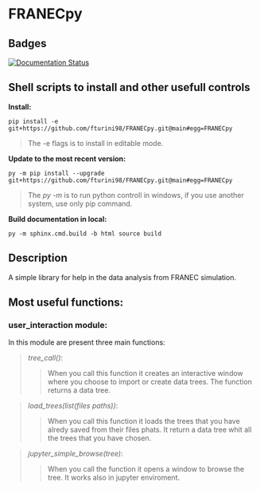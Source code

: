 # FRANECpy

## Badges
[![Documentation Status](https://readthedocs.org/projects/franecpy/badge/?version=latest)](https://franecpy.readthedocs.io/en/latest/?badge=latest)

## Shell scripts to install and other usefull controls

**Install:** 
    
    pip install -e git+https://github.com/fturini98/FRANECpy.git@main#egg=FRANECpy

>The -e flags is to install in editable mode.

**Update to the most recent version:** 
    
    py -m pip install --upgrade  git+https://github.com/fturini98/FRANECpy.git@main#egg=FRANECpy

>The *py -m* is to run python controll in windows, if you use another system, use only pip command.

**Build documentation in local:** 

    py -m sphinx.cmd.build -b html source build

## Description

A simple library for help in the data analysis from FRANEC simulation.

## Most useful functions:

### user_interaction module:

In this module are present three main functions:

>*tree_call()*: 
>>When you call this function it creates an interactive window where you choose to import or create data trees. The function returns a data tree.

>*load_trees(list(files paths))*: 
>>When you call this function it loads the trees that you have alredy saved from their files phats. It return a data tree whit all the trees that you have chosen.

>*jupyter_simple_browse(tree)*: 
>>When you call the function it opens a window to browse the tree. It works also in jupyter enviroment.

